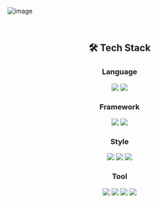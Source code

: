 ![image](https://user-images.githubusercontent.com/52659692/207279893-262a6cda-b66e-424a-b6ef-6d9d05a8e12d.png)

<br />

<h2 align="center">🛠 Tech Stack</h2>

<!-- <p align="center">Techs that I've used at least once</p> -->

<h3 align="center">Language</h3>
  
<p align="center">
<img src="https://img.shields.io/badge/JAVASCRIPT-F7DF1E?style=for-the-badge&logo=JavaScript&logoColor=white"/> <img src="https://img.shields.io/badge/TYPESCRIPT-3178C6?style=for-the-badge&logo=TypeScript&logoColor=white"/>
</p>
 
<h3 align="center">Framework</h3>

<p align="center">          
<img src="https://img.shields.io/badge/REACT-61DAFB?style=for-the-badge&logo=React&logoColor=white"/> <img src="https://img.shields.io/badge/REDUX-764ABC?style=for-the-badge&logo=Redux&logoColor=white"/>
</p>
 
<h3 align="center">Style</h3>
                  
<p align="center">
<img src="https://img.shields.io/badge/SASS-CC6699?style=for-the-badge&logo=Sass&logoColor=white"/> <img src="https://img.shields.io/badge/STYLED-COMPONENTS-DB7093?style=for-the-badge&logo=styled-components&logoColor=white"/> <img src="https://img.shields.io/badge/BOOTSTRAP-7952B3?style=for-the-badge&logo=Tailwind CSS&logoColor=white"/> 
</p>

<h3 align="center">Tool</h3>

<p align="center">
<img src="https://img.shields.io/badge/WEBPACK-8DD6F9?style=for-the-badge&logo=Webpack&logoColor=white"/> <img src="https://img.shields.io/badge/BABEL-F9DC3E?style=for-the-badge&logo=Babel&logoColor=white"/> <img src="https://img.shields.io/badge/NETLIFY-00C7B7?style=for-the-badge&logo=Netlify&logoColor=white"/> <img src="https://img.shields.io/badge/VITE-646CFF?style=for-the-badge&logo=Vite&logoColor=white"/>
</p>


<!--
**guswowh/guswowh** is a ✨ _special_ ✨ repository because its `README.md` (this file) appears on your GitHub profile.

Here are some ideas to get you started:

- 🔭 I’m currently working on ...
- 🌱 I’m currently learning ...
- 👯 I’m looking to collaborate on ...
- 🤔 I’m looking for help with ...
- 💬 Ask me about ...
- 📫 How to reach me: ...
- 😄 Pronouns: ...
- ⚡ Fun fact: ...
-->
